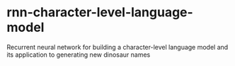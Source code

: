 # rnn-character-level-language-model
Recurrent neural network for building a character-level language model and its application to generating new dinosaur names
